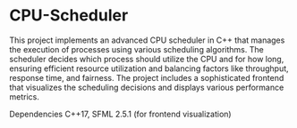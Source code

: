 # CPU-Scheduler

This project implements an advanced CPU scheduler in C++ that manages the execution of processes using various scheduling algorithms. The scheduler decides which process should utilize the CPU and for how long, ensuring efficient resource utilization and balancing factors like throughput, response time, and fairness. The project includes a sophisticated frontend that visualizes the scheduling decisions and displays various performance metrics.

Dependencies
C++17, 
SFML 2.5.1 (for frontend visualization)
